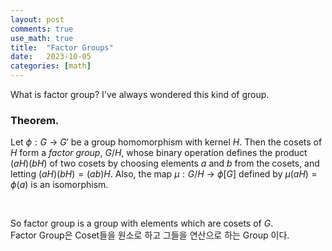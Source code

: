 ```yaml
---
layout: post
comments: true
use_math: true
title:  "Factor Groups"
date:   2023-10-05
categories: [math]
---
```


What is factor group? I've always wondered this kind of group. 


### Theorem. 

Let $\phi: G$ -> $G'$ be a group homomorphism with kernel $H$. Then the cosets of $H$ form a $factor$ $group$, $G/H$, whose binary operation defines the product $(aH)(bH)$ of two cosets by choosing elements $a$ and $b$ from the cosets, and letting $(aH)(bH) = (ab)H$. Also, the map $\mu : G/H$ -> $\phi[G]$ defined by $\mu(aH) = \phi(a)$ is an isomorphism.



<br>

So factor group is a group with elements which are cosets of $G$. 
<br>Factor Group은 Coset들을 원소로 하고 그들을 연산으로 하는 Group 이다. 

